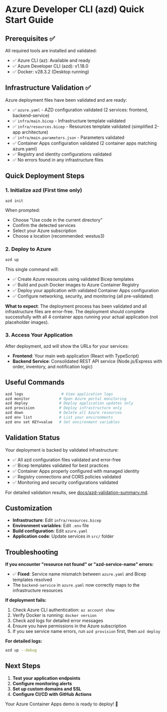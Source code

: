 # Azure Developer CLI (azd) Quick Start Guide

## Prerequisites ✅
All required tools are installed and validated:
- ✅ Azure CLI (az): Available and ready
- ✅ Azure Developer CLI (azd): v1.18.0
- ✅ Docker: v28.3.2 (Desktop running)

## Infrastructure Validation ✅
Azure deployment files have been validated and are ready:
- ✅ `azure.yaml` - AZD configuration validated (2 services: frontend, backend-service)
- ✅ `infra/main.bicep` - Infrastructure template validated  
- ✅ `infra/resources.bicep` - Resources template validated (simplified 2-app architecture)
- ✅ `infra/main.parameters.json` - Parameters validated
- ✅ Container Apps configuration validated (2 container apps matching azure.yaml)
- ✅ Registry and identity configurations validated
- ✅ No errors found in any infrastructure files

## Quick Deployment Steps

### 1. Initialize azd (First time only)
```bash
azd init
```
When prompted:
- Choose "Use code in the current directory"
- Confirm the detected services
- Select your Azure subscription
- Choose a location (recommended: westus3)

### 2. Deploy to Azure
```bash
azd up
```

This single command will:
- ✅ Create Azure resources using validated Bicep templates
- ✅ Build and push Docker images to Azure Container Registry  
- ✅ Deploy your application with validated Container Apps configuration
- ✅ Configure networking, security, and monitoring (all pre-validated)

**What to expect**: The deployment process has been validated and all infrastructure files are error-free. The deployment should complete successfully with all 4 container apps running your actual application (not placeholder images).

### 3. Access Your Application
After deployment, azd will show the URLs for your services:
- **Frontend**: Your main web application (React with TypeScript)
- **Backend Service**: Consolidated REST API service (Node.js/Express with order, inventory, and notification logic)

## Useful Commands

```bash
azd logs                 # View application logs
azd monitor             # Open Azure portal monitoring
azd deploy              # Deploy application updates only
azd provision           # Deploy infrastructure only
azd down                # Delete all Azure resources
azd env list            # List your environments
azd env set KEY=value   # Set environment variables
```

## Validation Status

Your deployment is backed by validated infrastructure:
- ✅ All azd configuration files validated and error-free
- ✅ Bicep templates validated for best practices
- ✅ Container Apps properly configured with managed identity
- ✅ Registry connections and CORS policies validated
- ✅ Monitoring and security configurations validated

For detailed validation results, see [docs/azd-validation-summary.md](docs/azd-validation-summary.md).

## Customization

- **Infrastructure**: Edit `infra/resources.bicep`
- **Environment variables**: Edit `.env` file
- **Build configuration**: Edit `azure.yaml`
- **Application code**: Update services in `src/` folder

## Troubleshooting

**If you encounter "resource not found" or "azd-service-name" errors:**
- ✅ **Fixed**: Service name mismatch between `azure.yaml` and Bicep templates resolved
- The `backend-service` in `azure.yaml` now correctly maps to the infrastructure resources

**If deployment fails:**
1. Check Azure CLI authentication: `az account show`
2. Verify Docker is running: `docker version`
3. Check azd logs for detailed error messages
4. Ensure you have permissions in the Azure subscription
5. If you see service name errors, run `azd provision` first, then `azd deploy`

**For detailed logs:**
```bash
azd up --debug
```

## Next Steps

1. **Test your application endpoints**
2. **Configure monitoring alerts**
3. **Set up custom domains and SSL**
4. **Configure CI/CD with GitHub Actions**

Your Azure Container Apps demo is ready to deploy! 🚀

